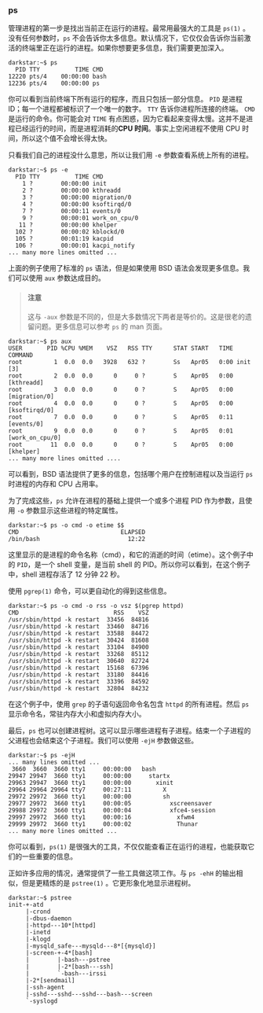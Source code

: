 ### ps

管理进程的第一步是找出当前正在运行的进程。最常用最强大的工具是 `ps(1)` 。没有任何参数时，`ps` 不会告诉你太多信息。默认情况下，它仅仅会告诉你当前激活的终端里正在运行的进程。如果你想要更多信息，我们需要更加深入。

```
darkstar:~$ ps
  PID TTY          TIME CMD
12220 pts/4    00:00:00 bash
12236 pts/4    00:00:00 ps
```

你可以看到当前终端下所有运行的程序，而且只包括一部分信息。 `PID` 是进程 ID；每一个进程都被标识了一个唯一的数字。 `TTY` 告诉你进程所连接的终端。 `CMD` 是运行的命令。你可能会对 `TIME` 有点困惑，因为它看起来变得太慢。这并不是进程已经运行的时间，而是进程消耗的**CPU 时间**。事实上空闲进程不使用 CPU 时间，所以这个值不会增长得太快。

只看我们自己的进程没什么意思，所以让我们用 `-e` 参数查看系统上所有的进程。

```
darkstar:~$ ps -e
  PID TTY          TIME CMD
    1 ?        00:00:00 init
    2 ?        00:00:00 kthreadd
    3 ?        00:00:00 migration/0
    4 ?        00:00:00 ksoftirqd/0
    7 ?        00:00:11 events/0
    9 ?        00:00:01 work_on_cpu/0
   11 ?        00:00:00 khelper
  102 ?        00:00:02 kblockd/0
  105 ?        00:01:19 kacpid
  106 ?        00:00:01 kacpi_notify
... many more lines omitted ...
```

上面的例子使用了标准的 `ps` 语法，但是如果使用 BSD 语法会发现更多信息。我们可以使用 `aux` 参数达成目的。

> #### 注意
>
> 这与 `-aux` 参数是不同的，但是大多数情况下两者是等价的。这是很老的遗留问题。更多信息可以参考 `ps` 的 man 页面。

```
darkstar:~$ ps aux
USER       PID %CPU %MEM    VSZ   RSS TTY      STAT START   TIME COMMAND
root         1  0.0  0.0   3928   632 ?        Ss   Apr05   0:00 init [3]
root         2  0.0  0.0      0     0 ?        S    Apr05   0:00 [kthreadd]
root         3  0.0  0.0      0     0 ?        S    Apr05   0:00 [migration/0]
root         4  0.0  0.0      0     0 ?        S    Apr05   0:00 [ksoftirqd/0]
root         7  0.0  0.0      0     0 ?        S    Apr05   0:11 [events/0]
root         9  0.0  0.0      0     0 ?        S    Apr05   0:01 [work_on_cpu/0]
root        11  0.0  0.0      0     0 ?        S    Apr05   0:00 [khelper]
... many more lines omitted ....
```

可以看到，BSD 语法提供了更多的信息，包括哪个用户在控制进程以及当运行 `ps` 时进程的内存和 CPU 占用率。

为了完成这些，`ps` 允许在进程的基础上提供一个或多个进程 PID 作为参数，且使用 `-o` 参数显示这些进程的特定属性。

```
darkstar:~$ ps -o cmd -o etime $$
CMD                             ELAPSED
/bin/bash                         12:22
```

这里显示的是进程的命令名称（cmd），和它的消逝的时间（etime）。这个例子中的 `PID`，是一个 shell 变量，是当前 shell 的 PID。所以你可以看到，在这个例子中，shell 进程存活了 12 分钟 22 秒。

使用 `pgrep(1)` 命令，可以更自动化的得到这些信息。

```
darkstar:~$ ps -o cmd -o rss -o vsz $(pgrep httpd)
CMD                           RSS    VSZ
/usr/sbin/httpd -k restart  33456  84816
/usr/sbin/httpd -k restart  33460  84716
/usr/sbin/httpd -k restart  33588  84472
/usr/sbin/httpd -k restart  30424  81608
/usr/sbin/httpd -k restart  33104  84900
/usr/sbin/httpd -k restart  33268  85112
/usr/sbin/httpd -k restart  30640  82724
/usr/sbin/httpd -k restart  15168  67396
/usr/sbin/httpd -k restart  33180  84416
/usr/sbin/httpd -k restart  33396  84592
/usr/sbin/httpd -k restart  32804  84232
```

在这个例子中，使用 `grep` 的子语句返回命令名包含 `httpd` 的所有进程。然后 `ps` 显示命令名，常驻内存大小和虚拟内存大小。

最后，`ps` 也可以创建进程树。这可以显示哪些进程有子进程。结束一个子进程的父进程也会结束这个子进程。我们可以使用 `-ejH` 参数做这些。

```
darkstar:~$ ps -ejH
... many lines omitted ...
 3660  3660  3660 tty1     00:00:00   bash
29947 29947  3660 tty1     00:00:00     startx
29963 29947  3660 tty1     00:00:00       xinit
29964 29964 29964 tty7     00:27:11         X
29972 29972  3660 tty1     00:00:00         sh
29977 29972  3660 tty1     00:00:05           xscreensaver
29988 29972  3660 tty1     00:00:04           xfce4-session
29997 29972  3660 tty1     00:00:16             xfwm4
29999 29972  3660 tty1     00:00:02             Thunar
... many more lines omitted ...
```

你可以看到，`ps(1)` 是很强大的工具，不仅仅能查看正在运行的进程，也能获取它们的一些重要的信息。

正如许多应用的情况，通常提供了一些工具做这项工作。与 `ps -ehH` 的输出相似，但是更精炼的是 `pstree(1)` 。它更形象化地显示进程树。

```
darkstar:~$ pstree
init-+-atd
     |-crond
     |-dbus-daemon
     |-httpd---10*[httpd]
     |-inetd
     |-klogd
     |-mysqld_safe---mysqld---8*[{mysqld}]
     |-screen-+-4*[bash]
     |        |-bash---pstree
     |        |-2*[bash---ssh]
     |        `-bash---irssi
     |-2*[sendmail]
     |-ssh-agent
     |-sshd---sshd---sshd---bash---screen
     `-syslogd
```
